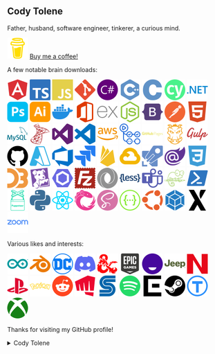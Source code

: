## Cody Tolene

Father, husband, software engineer, tinkerer, a curious mind.

<p>
  <img width="48" src=".github/simple-icons/buymeacoffee.svg" title="Buy Me a Coffee" />
  <a href="https://www.buymeacoffee.com/codytolene">Buy me a coffee!</a>
</p>

A few notable brain downloads:

<p float="left">
  <!-- Icons Source: https://simpleicons.org/ -->
  <img width="48" src=".github/simple-icons/angular.svg" title="Google Angular" />
  <img width="48" src=".github/simple-icons/typescript.svg" title="TypeScript" />
  <img width="48" src=".github/simple-icons/javascript.svg" title="JavaScript" />
  <img width="48" src=".github/simple-icons/git.svg" title="Git" />
  <img width="48" src=".github/simple-icons/csharp.svg" title="CSharp" />
  <img width="48" src=".github/simple-icons/cplusplus.svg" title="C++" />
  <img width="48" src=".github/simple-icons/c.svg" title="C" />
  <img width="48" src=".github/simple-icons/cypress.svg" title="Cypress" />
  <img width="48" src=".github/simple-icons/dotnet.svg" title=".NET" />
  <img width="48" src=".github/simple-icons/adobephotoshop.svg" title="Adobe Photoshop" />
  <img width="48" src=".github/simple-icons/adobeillustrator.svg" title="Adobe Illustrator" />
  <img width="48" src=".github/simple-icons/docker.svg" title="Docker" />
  <img width="48" src=".github/simple-icons/microsoftoffice.svg" title="Microsoft Office" />
  <img width="48" src=".github/simple-icons/express.svg" title="Express" />
  <img width="48" src=".github/simple-icons/nodedotjs.svg" title="Node.js" />
  <img width="48" src=".github/simple-icons/bootstrap.svg" title="Bootstrap" />
  <img width="48" src=".github/simple-icons/postman.svg" title="Postman" />
  <img width="48" src=".github/simple-icons/html5.svg" title="HTML5" />
  <img width="48" src=".github/simple-icons/mysql.svg" title="MySQL" />
  <img width="48" src=".github/simple-icons/microsoftsqlserver.svg" title="Microsoft SQL Server" />
  <img width="48" src=".github/simple-icons/visualstudio.svg" title="Visual Studio" />
  <img width="48" src=".github/simple-icons/visualstudiocode.svg" title="Visual Studio Code" />
  <img width="48" src=".github/simple-icons/amazonaws.svg" title="Amazon AWS" />
  <img width="48" src=".github/simple-icons/githubactions.svg" title="GitHub Actions" />
  <img width="48" src=".github/simple-icons/githubpages.svg" title="GitHub Pages" />
  <img width="48" src=".github/simple-icons/grunt.svg" title="Grunt" />
  <img width="48" src=".github/simple-icons/gulp.svg" title="Grunt" />
  <img width="48" src=".github/simple-icons/github.svg" title="GitHub" />
  <img width="48" src=".github/simple-icons/microsoftazure.svg" title="Microsoft Azure" />
  <img width="48" src=".github/simple-icons/azuredevops.svg" title="Azure DevOps" />
  <img width="48" src=".github/simple-icons/jira.svg" title="Jira" />
  <img width="48" src=".github/simple-icons/firebase.svg" title="Google Firebase" />
  <img width="48" src=".github/simple-icons/googlecloud.svg" title="Google Cloud" />
  <img width="48" src=".github/simple-icons/azurepipelines.svg" title="Azure Pipelines" />
  <img width="48" src=".github/simple-icons/blazor.svg" title="Blazor" />
  <img width="48" src=".github/simple-icons/css3.svg" title="CSS3" />
  <img width="48" src=".github/simple-icons/d3dotjs.svg" title="D3.js" />
  <img width="48" src=".github/simple-icons/datadog.svg" title="Datadog" />
  <img width="48" src=".github/simple-icons/eslint.svg" title="ESLint" />
  <img width="48" src=".github/simple-icons/filezilla.svg" title="FileZilla" />
  <img width="48" src=".github/simple-icons/json.svg" title="JSON" />
  <img width="48" src=".github/simple-icons/less.svg" title="LESS" />
  <img width="48" src=".github/simple-icons/microsoftteams.svg" title="Microsoft Teams" />
  <img width="48" src=".github/simple-icons/notepadplusplus.svg" title="Notepad++" />
  <img width="48" src=".github/simple-icons/powershell.svg" title="Powershell" />
  <img width="48" src=".github/simple-icons/puppeteer.svg" title="Puppeteer" />
  <img width="48" src=".github/simple-icons/python.svg" title="Python" />
  <img width="48" src=".github/simple-icons/react.svg" title="React" />
  <img width="48" src=".github/simple-icons/reactivex.svg" title="ReactiveX" />
  <img width="48" src=".github/simple-icons/sass.svg" title="SASS" />
  <img width="48" src=".github/simple-icons/swagger.svg" title="Swagger" />
  <img width="48" src=".github/simple-icons/ubuntu.svg" title="Ubuntu" />
  <img width="48" src=".github/simple-icons/webpack.svg" title="Webpack" />
  <img width="48" src=".github/simple-icons/xstate.svg" title="XState" />
  <img width="48" src=".github/simple-icons/zoom.svg" title="Zoom" />
</p>

Various likes and interests:

<p float="left">
  <!-- Icons Source: https://simpleicons.org/ -->
  <img width="48" src=".github/simple-icons/arduino.svg" title="Arduino" />
  <img width="48" src=".github/simple-icons/blender.svg" title="Blender" />
  <img width="48" src=".github/simple-icons/dcentertainment.svg" title="DC" />
  <img width="48" src=".github/simple-icons/discord.svg" title="Discord" />
  <img width="48" src=".github/simple-icons/dungeonsanddragons.svg" title="Dungeons & Dragons" />
  <img width="48" src=".github/simple-icons/epicgames.svg" title="Epic Games" />
  <img width="48" src=".github/simple-icons/funimation.svg" title="Funimation" />
  <img width="48" src=".github/simple-icons/jeep.svg" title="Jeep" />
  <img width="48" src=".github/simple-icons/nintendo.svg" title="Nintendo" />
  <img width="48" src=".github/simple-icons/playstation.svg" title="Playstation" />
  <img width="48" src=".github/simple-icons/pokemon.svg" title="Pokemon" />
  <img width="48" src=".github/simple-icons/reddit.svg" title="Reddit" />
  <img width="48" src=".github/simple-icons/riotgames.svg" title="Riot Games" />
  <img width="48" src=".github/simple-icons/sega.svg" title="Sega" />
  <img width="48" src=".github/simple-icons/spotify.svg" title="Spotify" />
  <img width="48" src=".github/simple-icons/squareenix.svg" title="Square Enix" />
  <img width="48" src=".github/simple-icons/steam.svg" title="Steam" />
  <img width="48" src=".github/simple-icons/thingiverse.svg" title="Thingiverse" />
  <img width="48" src=".github/simple-icons/xbox.svg" title="Xbox" />
</p>

Thanks for visiting my GitHub profile!

<details>
  <summary>Cody Tolene</summary>
  
  ```
  God, grant me the serenity to accept the things I cannot change; courage to change the things I can; and wisdom to know the difference. Living one day at a time; enjoying one moment at a time; accepting hardships as the pathway to peace; taking, as He did, this sinful world as it is, not as I would have it; trusting that He will make all things right if I surrender to His Will; so that I may be reasonably happy in this life, and supremely happy with Him forever and ever in the next. Amen.
  ```
</details>
